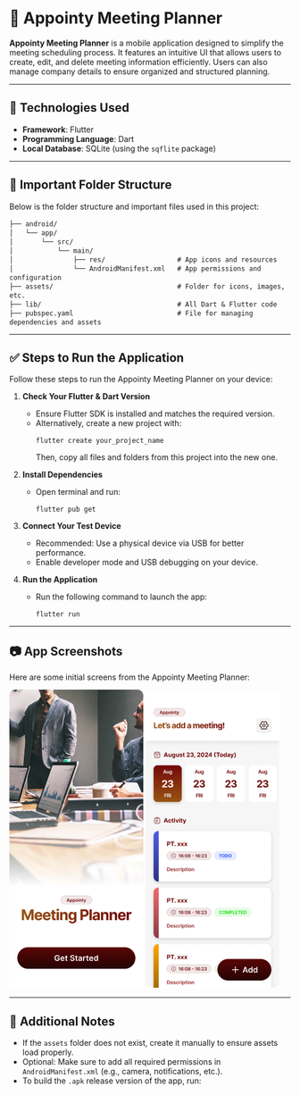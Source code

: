 # 📅 Appointy Meeting Planner

**Appointy Meeting Planner** is a mobile application designed to simplify the meeting scheduling process. It features an intuitive UI that allows users to create, edit, and delete meeting information efficiently. Users can also manage company details to ensure organized and structured planning.

---

## 🚀 Technologies Used

- **Framework**: Flutter  
- **Programming Language**: Dart  
- **Local Database**: SQLite (using the `sqflite` package)

---

## 📁 Important Folder Structure

Below is the folder structure and important files used in this project:

```
├── android/
│   └── app/
│       └── src/
│           └── main/
│               ├── res/                  # App icons and resources
│               └── AndroidManifest.xml   # App permissions and configuration
├── assets/                               # Folder for icons, images, etc.
├── lib/                                  # All Dart & Flutter code
├── pubspec.yaml                          # File for managing dependencies and assets
```

---

## ✅ Steps to Run the Application

Follow these steps to run the Appointy Meeting Planner on your device:

1. **Check Your Flutter & Dart Version**
   - Ensure Flutter SDK is installed and matches the required version.
   - Alternatively, create a new project with:
     ```
     flutter create your_project_name
     ```
     Then, copy all files and folders from this project into the new one.

2. **Install Dependencies**
   - Open terminal and run:
     ```
     flutter pub get
     ```

3. **Connect Your Test Device**
   - Recommended: Use a physical device via USB for better performance.
   - Enable developer mode and USB debugging on your device.

4. **Run the Application**
   - Run the following command to launch the app:
     ```
     flutter run
     ```
     
---

## 📷 App Screenshots

Here are some initial screens from the Appointy Meeting Planner:

<p>
  <img src="GetStarted.png" alt="Get Started" width="240"/>
  <img src="Home.png" alt="Home Page" width="240"/>
</p>

---

## 📌 Additional Notes

- If the `assets` folder does not exist, create it manually to ensure assets load properly.
- Optional: Make sure to add all required permissions in `AndroidManifest.xml` (e.g., camera, notifications, etc.).
- To build the `.apk` release version of the app, run:
